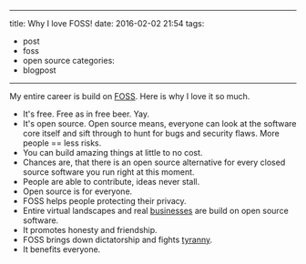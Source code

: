 
---
title: Why I love FOSS!
date: 2016-02-02 21:54
tags:
 - post
 - foss
 - open source
categories:
 - blogpost
---

My entire career is build on [FOSS][1]. Here is why I love it so much.

- It's free. Free as in free beer. Yay.
- It's open source. Open source means, everyone can look at the software core itself and sift through to hunt for bugs and security flaws. More people == less risks.
- You can build amazing things at little to no cost.
- Chances are, that there is an open source alternative for every closed source software you run right at this moment.
- People are able to contribute, ideas never stall.
- Open source is for everyone.
- FOSS helps people protecting their privacy.
- Entire virtual landscapes and real [businesses][3] are build on open source software.
- It promotes honesty and friendship.
- FOSS brings down dictatorship and fights [tyranny][2].
- It benefits everyone.

[1]: https://en.wikipedia.org/wiki/Free_and_open-source_software
[2]: https://blog.torproject.org/
[3]: https://www.redhat.com/
